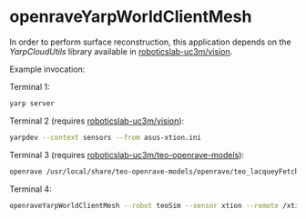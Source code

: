 # openraveYarpWorldClientMesh

In order to perform surface reconstruction, this application depends on the *YarpCloudUtils*
library available in [roboticslab-uc3m/vision](https://github.com/roboticslab-uc3m/vision).

Example invocation:

Terminal 1:
```bash
yarp server
```

Terminal 2 (requires [roboticslab-uc3m/vision](https://github.com/roboticslab-uc3m/vision)):
```bash
yarpdev --context sensors --from asus-xtion.ini
```

Terminal 3 (requires [roboticslab-uc3m/teo-openrave-models](https://github.com/roboticslab-uc3m/teo-openrave-models)):
```bash
openrave /usr/local/share/teo-openrave-models/openrave/teo_lacqueyFetch.robot.xml --module OpenraveYarpWorld
```

Terminal 4:
```bash
openraveYarpWorldClientMesh --robot teoSim --sensor xtion --remote /xtion
```
